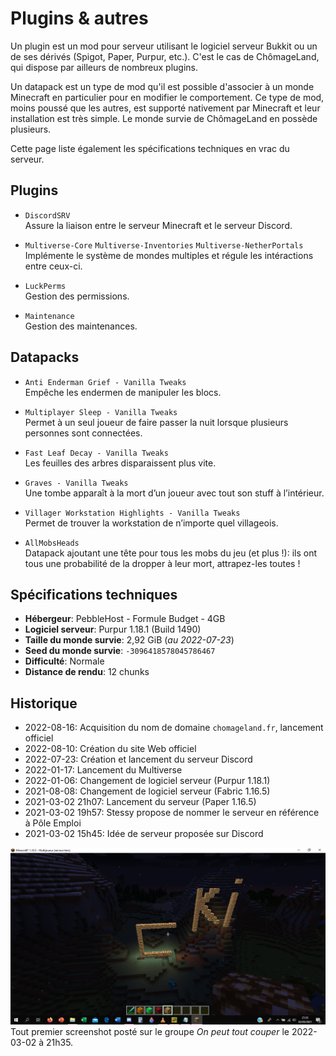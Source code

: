 # Plugins & autres

Un plugin est un mod pour serveur utilisant le logiciel serveur Bukkit ou un de ses dérivés (Spigot, Paper, Purpur, etc.). C'est le cas de ChômageLand, qui dispose par ailleurs de nombreux plugins.  

Un datapack est un type de mod qu'il est possible d'associer à un monde Minecraft en particulier pour en modifier le comportement. Ce type de mod, moins poussé que les autres, est supporté nativement par Minecraft et leur installation est très simple. Le monde survie de ChômageLand en possède plusieurs.

Cette page liste également les spécifications techniques en vrac du serveur.  

## Plugins

* `DiscordSRV`  
Assure la liaison entre le serveur Minecraft et le serveur Discord.

* `Multiverse-Core` `Multiverse-Inventories` `Multiverse-NetherPortals`  
Implémente le système de mondes multiples et régule les intéractions entre ceux-ci.

* `LuckPerms`  
Gestion des permissions.  

* `Maintenance`  
Gestion des maintenances.  

## Datapacks

* `Anti Enderman Grief - Vanilla Tweaks`  
Empêche les endermen de manipuler les blocs.  

* `Multiplayer Sleep - Vanilla Tweaks`  
Permet à un seul joueur de faire passer la nuit lorsque plusieurs personnes sont connectées.  

* `Fast Leaf Decay - Vanilla Tweaks`  
Les feuilles des arbres disparaissent plus vite.  

* `Graves - Vanilla Tweaks`  
Une tombe apparaît à la mort d’un joueur avec tout son stuff à l’intérieur.  

* `Villager Workstation Highlights - Vanilla Tweaks`  
Permet de trouver la workstation de n’importe quel villageois.  

* `AllMobsHeads`  
Datapack ajoutant une tête pour tous les mobs du jeu (et plus !): ils ont tous une probabilité de la dropper à leur mort, attrapez-les toutes !  

## Spécifications techniques  

* **Hébergeur**: PebbleHost - Formule Budget - 4GB  
* **Logiciel serveur**: Purpur 1.18.1 (Build 1490)  
* **Taille du monde survie**: 2,92 GiB (*au 2022-07-23*)  
* **Seed du monde survie**: `-3096418578045786467`  
* **Difficulté**: Normale  
* **Distance de rendu**: 12 chunks  

## Historique  

* 2022-08-16: Acquisition du nom de domaine `chomageland.fr`, lancement officiel  
* 2022-08-10: Création du site Web officiel  
* 2022-07-23: Création et lancement du serveur Discord  
* 2022-01-17: Lancement du Multiverse  
* 2022-01-06: Changement de logiciel serveur (Purpur 1.18.1)  
* 2021-08-08: Changement de logiciel serveur (Fabric 1.16.5)  
* 2021-03-02 21h07: Lancement du serveur (Paper 1.16.5)  
* 2021-03-02 19h57: Stessy propose de nommer le serveur en référence à Pôle Emploi
* 2021-03-02 15h45: Idée de serveur proposée sur Discord  

![Tout premier screenshot posté du serveur](img/premier_screenshot.png)
Tout premier screenshot posté sur le groupe *On peut tout couper* le 2022-03-02 à 21h35.  